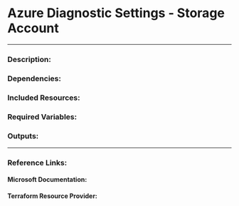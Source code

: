 # Azure Diagnostic Settings - Storage Account   
---  
### Description:  

### Dependencies:  

### Included Resources:  

### Required Variables:  

### Outputs:  

--- 

### Reference Links:  

####  Microsoft Documentation:  

####  Terraform Resource Provider:  
